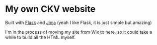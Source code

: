 # My own CKV website

Built with [Flask](https://github.com/pallets/flask) and [Jinja](https://github.com/pallets/jinja) (yeah I like Flask, it is just simple but amazing)

I'm in the process of moving my site from Wix to here, so it could take a while to build all the HTML myself.
